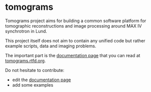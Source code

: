 # tomograms

Tomograms project aims for building a common software platform for tomographic reconstructions and image processing around MAX IV synchrotron in Lund.

This project itself does not aim to contain any unified code but rather example scripts, data and imaging problems.

The important part is the [documentation page](https://github.com/tomograms/tomograms-doc/blob/master/docs/index.md) that you can read at [tomograms.rtfd.org](https://tomograms.readthedocs.io).

Do not hesitate to contribute:
* edit the [documentation page](https://github.com/tomograms/tomograms-doc/blob/master/docs/index.md)
* add some examples
